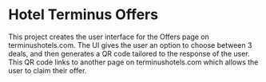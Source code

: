 # Hotel Terminus Offers

This project creates the user interface for the Offers page on terminushotels.com. The UI gives the user an option to choose between 3 deals, and then generates a QR code tailored to the response of the user. This QR code links to another page on terminushotels.com which allows the user to claim their offer. 
